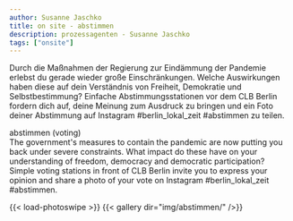 ```yaml
---
author: Susanne Jaschko
title: on site - abstimmen
description: prozessagenten - Susanne Jaschko
tags: ["onsite"]
---
```


Durch die Maßnahmen der Regierung zur Eindämmung der Pandemie erlebst du gerade wieder große Einschränkungen. Welche Auswirkungen haben diese auf dein Verständnis von Freiheit, Demokratie und Selbstbestimmung? Einfache Abstimmungsstationen vor dem CLB Berlin fordern dich auf, deine Meinung zum Ausdruck zu bringen und ein Foto deiner Abstimmung auf Instagram #berlin_lokal_zeit #abstimmen zu teilen.

abstimmen (voting)  
The government's measures to contain the pandemic are now putting you back under severe constraints. What impact do these have on your understanding of freedom, democracy and democratic participation? Simple voting stations in front of CLB Berlin invite you to express your opinion and share a photo of your vote on Instagram #berlin_lokal_zeit #abstimmen.

{{< load-photoswipe >}}
{{< gallery dir="img/abstimmen/" />}}